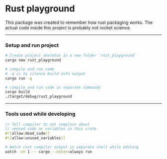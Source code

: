 
# Rust playground

This package was created to remember how rust packaging works.
The actual code inside this project is probably not rocket science.

---

### Setup and run project

```sh
# Create project skeleton in a new folder `rust_playground`
cargo new rust_playground

# compile and run code
# -q is to silence build info output
cargo run -q

# compile and run code in separate commands
cargo build
./target/debug/rust_playground
```

---

### Tools used while developing

```rs
// Tell compiler to not complain about
// unused code or variables in this crate
#![allow(dead_code)]
#![allow(unused_variables)]
```

```sh
# Watch rust compiler output in separate shell while editing
watch -cn 1 -- cargo --color=always run
```
